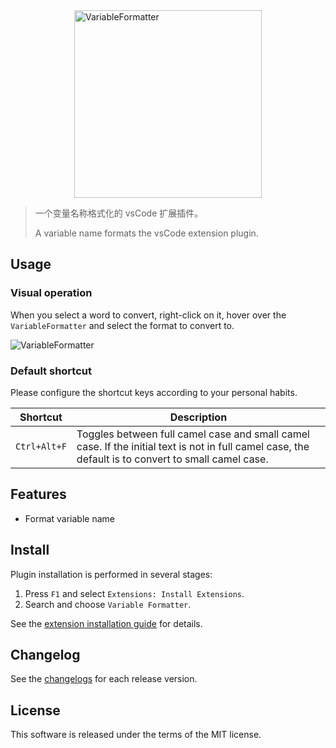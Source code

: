 <!-- 封面区域 -->
<div style="display:flex;justify-content: center;align-items: center;">
<img src="https://oss.leeou.cc/VariableFormatter/icon-transparent.png" alt="VariableFormatter" width="300" height="300">
</div>

> 一个变量名称格式化的 vsCode 扩展插件。
>
> A variable name formats the vsCode extension plugin.

## Usage

### Visual operation

When you select a word to convert, right-click on it, hover over the `VariableFormatter` and select the format to convert to.

![VariableFormatter](https://oss.leeou.cc/VariableFormatter/demo.gif)

### Default shortcut

Please configure the shortcut keys according to your personal habits.

| Shortcut     | Description                                                                                                                                         |
| ------------ | --------------------------------------------------------------------------------------------------------------------------------------------------- |
| `Ctrl+Alt+F` | Toggles between full camel case and small camel case. If the initial text is not in full camel case, the default is to convert to small camel case. |

## Features

- Format variable name

## Install

Plugin installation is performed in several stages:

1. Press `F1` and select `Extensions: Install Extensions`.
2. Search and choose `Variable Formatter`.

See the [extension installation guide](https://code.visualstudio.com/docs/editor/extension-gallery) for details.

## Changelog

See the [changelogs](https://github.com/imleeou/VariableFormatter/blob/main/CHANGELOG.md) for each release version.

## License

This software is released under the terms of the MIT license.
